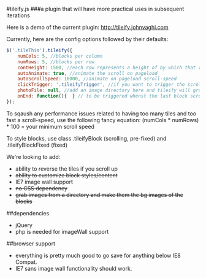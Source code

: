 #tileify.js
###a plugin that will have more practical uses in subsequent iterations

Here is a demo of the current plugin:
http://tileify.johnvaghi.com

Currently, here are the config options followed by their defaults:

```javascript
$('.tileThis').tileify({
	numCols: 5, //blocks per column
	numRows: 5, //blocks per row
	contHeight: 1500, //each row represents a height of by which that row is randomly assigned a location within - this is that height
	autoAnimate: true, //animate the scroll on pageload
	autoScrollSpeed: 10000, //animate on pageload scroll-speed
	clickTrigger: '.tileifyTrigger', //if you want to trigger the scroll on click, here's your chance
	photoFile: null, //add an image directory here and tileify will grab the images and randomly insert them into the tiles e.g "/images/"
	onEnd: function(){  } // to be triggered whenst the last block scrolls in
});
```

To sqaush any performance issues related to having too many tiles and too fast a scroll-speed, use the following fancy equation:
(numCols * numRows) * 100 = your minimum scroll speed

To style blocks, use class .tileifyBlock (scrolling, pre-fixed) and .tileifyBlockFixed (fixed)

We're looking to add:

- ability to reverse the tiles if you scroll up
- ~~ability to customize block styles/content~~
- IE7 image wall support
- ~~no CSS dependency~~
- ~~grab images from a directory and make them the bg images of the blocks~~

##dependencies
- jQuery
- php is needed for imageWall support

##browser support
- everything is pretty much good to go save for anything below IE8 Compat. 
- IE7 sans image wall functionality should work.

